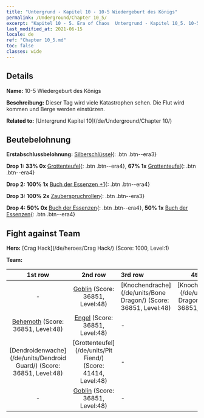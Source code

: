 ```yaml
---
title: "Untergrund - Kapitel 10 - 10-5 Wiedergeburt des Königs"
permalink: /Underground/Chapter 10_5/
excerpt: "Kapitel 10 - 5. Era of Chaos  Untergrund - Kapitel 10_5. 10-5 Wiedergeburt des Königs"
last_modified_at: 2021-06-15
locale: de
ref: "Chapter 10_5.md"
toc: false
classes: wide
---
```


## Details

 **Name:** 10-5 Wiedergeburt des Königs

 **Beschreibung:** Dieser Tag wird viele Katastrophen sehen. Die Flut wird kommen und Berge werden einstürzen.

 **Related to:** [Untergrund Kapitel 10](/de/Underground/Chapter 10/)

## Beutebelohnung

 **Erstabschlussbelohnung:** [Silberschlüssel](/ItemsDE/con_693/){: .btn .btn--era3}

 **Drop 1:** **33% 0x** [Grottenteufel](/ItemsDE/unt_230/){: .btn .btn--era4}, **67% 1x** [Grottenteufel](/ItemsDE/unt_230/){: .btn .btn--era4}

 **Drop 2:** **100% 1x** [Buch der Essenzen +1](/ItemsDE/mat_46/){: .btn .btn--era4}

 **Drop 3:** **100% 2x** [Zauberspruchrollen](/ItemsDE/con_694/){: .btn .btn--era3}

 **Drop 4:** **50% 0x** [Buch der Essenzen](/ItemsDE/mat_39/){: .btn .btn--era4}, **50% 1x** [Buch der Essenzen](/ItemsDE/mat_39/){: .btn .btn--era4}


## Fight against Team
 **Hero:** [Crag Hack](/de/heroes/Crag Hack/) (Score: 1000, Level:1)

 **Team:**


  | 1st row | 2nd row | 3rd row | 4th row |
  |:----:|:----:|:----|:----:|
  | - | [Goblin](/de/units/Goblin/) (Score: 36851, Level:48)  | [Knochendrache](/de/units/Bone Dragon/) (Score: 36851, Level:48)  | [Knochendrache](/de/units/Bone Dragon/) (Score: 36851, Level:48)  |
  | [Behemoth](/de/units/Behemoth/) (Score: 36851, Level:48)  | [Engel](/de/units/Angel/) (Score: 36851, Level:48)  | - | - |
  | [Dendroidenwache](/de/units/Dendroid Guard/) (Score: 36851, Level:48)  | [Grottenteufel](/de/units/Pit Fiend/) (Score: 41414, Level:48)  | - | - |
  | - | [Goblin](/de/units/Goblin/) (Score: 36851, Level:48)  | - | - |


